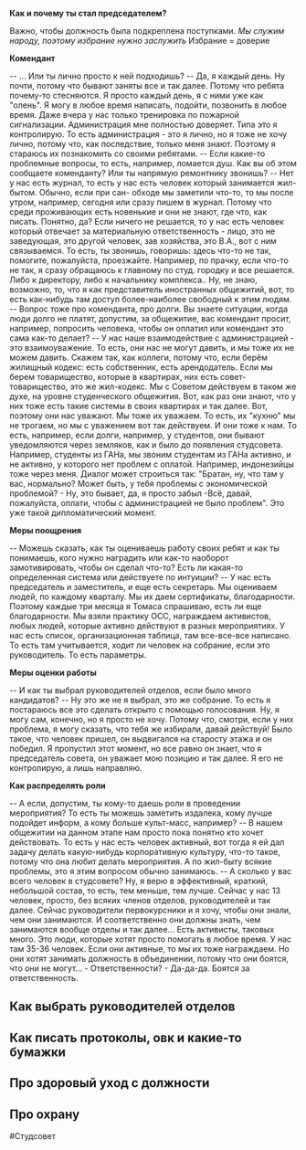 **Как и почему ты стал председателем?**

Важно, чтобы должность была подкреплена поступками.
*Мы служим народу, поэтому избрание нужно заслужить* 
Избрание = доверие

**Комендант**

-- ... Или ты лично просто к ней подходишь? 
-- Да, я каждый день. Ну почти, потому что бывают заняты все и так далее. Потому что ребята почему-то стесняются. Я просто каждый день, я с ними уже как "олень". Я могу в любое время написать, подойти, позвонить в любое время. Даже вчера у нас только тренировка по пожарной сигнализации. Администрация мне полностью доверяет. Типа это я контролирую. То есть администрация - это я лично, но я тоже не хочу лично, потому что, как последствие,  только меня знают. Поэтому я стараюсь их познакомить со своими ребятами.
-- Если какие-то проблемные вопросы, то есть, например, ломается душ. Как вы об этом сообщаете коменданту? Или ты напрямую ремонтнику звонишь?
-- Нет у нас есть журнал, то есть у нас есть человек который занимается жил-бытом. Обычно, если при сан- обходе мы заметили что-то, то мы после утром, например, сегодня или сразу пишем в журнал. Потому что среди проживающих есть новенькие и они не знают, где что, как писать. Понятно, да? Если ничего не решается, то у нас есть человек который отвечает за материальную ответственность -  лицо, это не заведующая, это другой человек, зав хозяйства, это В.А., вот с ним связываемся. То есть, ты звонишь, говоришь: здесь что-то не так, помогите, пожалуйста, проезжайте. Например, по прачку, если что-то не так, я сразу обращаюсь к главному по студ. городку и все решается. Либо к директору, либо к начальнику комплекса.. Ну, не знаю, возможно, то, что я как представитель иностранных общежитий, вот, то есть как-нибудь там доступ более-наиболее свободный к этим людям.
-- Вопрос тоже про коменданта, про долги. Вы знаете ситуации, когда люди долго не платят, допустим, за общежитие, вас комендант просит, например, попросить человека, чтобы он оплатил или комендант это сама как-то делает?
-- У нас  наше взаимодействие с администрацией - это взаимоуважение. То есть, они нас не могут давить, и мы тоже их не можем давить. Скажем так, как коллеги, потому что, если берём жилищный кодекс: есть собственник, есть арендодатель. Если мы берем  товарищество, которые в квартирах, них есть совет-товарищество, это же жил-кодекс. Мы с Советом действуем в таком же духе, на уровне студенческого общежития. Вот, как раз они знают, что у них тоже есть такие системы в своих квартирах и так далее. Вот, поэтому они нас уважают. Мы тоже их уважаем. То есть, их "кухню" мы не трогаем, но мы с уважением вот так действуем. И они тоже к нам. То есть, например, если долги, например, у студентов, они бывают уведомляются через земляков, как и было до появления студсовета. Например, студенты из ГАНа, мы звоним студентам из ГАНа активно, и не активно, у которого нет проблем с оплатой. Например, индонезийцы тоже через меня. Диалог может строиться так: "Братан, ну, что там у вас, нормально? Может быть, у тебя проблемы с экономической проблемой? - Ну, это бывает, да, я просто забыл -Всё, давай, пожалуйста, оплати, чтобы с администрацией не было проблем". Это уже такой дипломатический момент.

**Меры поощрения**

-- Можешь сказать, как ты оцениваешь работу своих ребят и как ты понимаешь, кого нужно наградить или как-то наоборот замотивировать, чтобы он сделал что-то? Есть ли какая-то определенная система или действуете по интуиции?
-- У нас есть председатель и заместитель, и еще есть секретарь. Мы оцениваем людей, по каждому кварталу. Мы их даем сертификаты, благодарности. Поэтому каждые три месяца я Томаса спрашиваю, есть ли еще благодарности. Мы взяли практику ОСС, награждаем активистов, любых людей, которые активно действуют в разных мероприятиях. У нас есть список, организационная таблица, там все-все-все написано. То есть там учитывается, ходит ли человек на собрание, если это руководитель. То есть параметры.

**Меры оценки работы**

-- И как ты выбрал руководителей отделов, если было много кандидатов?
-- Ну это же не я выбрал, это же собрание. То есть я постараюсь все это сделать открыто с помощью голосования. Ну, я могу сам, конечно, но я просто не хочу. Потому что, смотри, если у них проблема, я могу сказать, что тебя же избирали, давай действуй! Было такое, что человек пришел, он выдвигался на старосту этажа и он победил. Я пропустил этот момент, но все равно он знает, что я председатель совета, он уважает мою позицию и так далее. Я его не контролирую, а лишь направляю.

**Как распределять роли**

-- А если, допустим, ты кому-то даешь роли в проведении мероприятия? То есть ты можешь заметить издалека, кому лучше подойдет информ, а кому больше культ-масс, например?
-- В нашем общежитии на данном этапе нам просто пока понятно кто хочет действовать. То есть у нас есть человек активный, вот тогда я ей дал задачу делать какую-нибудь корпоративную культуру, что-то такое, потому что она любит делать мероприятия. А по жил-быту всякие проблемы, это я этим вопросом обычно занимаюсь.
-- А сколько у вас всего человек в студсовете? Ну, я верю в эффективный, краткий, небольшой состав, то есть, тем меньше, тем лучше. Сейчас у нас 13 человек, просто, без всяких членов отделов, руководителей и так далее. Сейчас руководители первокурсники и я хочу, чтобы они знали, чем они занимаются. И соответственно они должны знать, чем занимаются вообще отделы и так далее... Есть активисты, таковых много. Это люди, которые хотят просто помогать в любое время. У нас там 35-36 человек. Если они активные, то мы их тоже награждаем. Но они хотят занимать должность в объединении, потому что они боятся, что они не могут... - Ответственности? - Да-да-да. Боятся за ответственность.

   **Как выбрать руководителей отделов**
   -
**Как писать протоколы, овк и какие-то бумажки**
-
**Про здоровый уход с должности**
-
**Про охрану**
-


#Студсовет 
